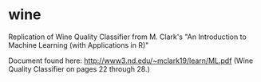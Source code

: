 # wine
Replication of Wine Quality Classifier from M. Clark's "An Introduction to Machine Learning (with Applications in R)"

Document found here: http://www3.nd.edu/~mclark19/learn/ML.pdf (Wine Quality Classifier on pages 22 through 28.)

